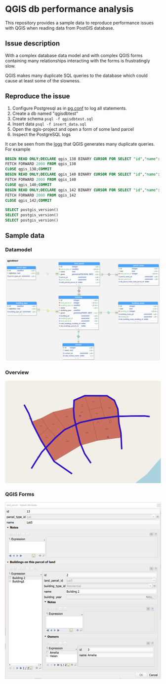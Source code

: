 # QGIS db performance analysis

This repository provides a sample data to reproduce performance issues with QGIS when reading data from PostGIS database.

## Issue description

With a complex database data model and with complex QGIS forms containing many relationships interacting with the forms is frustratingly slow.

QGIS makes many duplicate SQL queries to the database which could cause at least some of the slowness.

## Reproduce the issue

1. Configure Postgresql as in [pg.conf](pg.conf) to log all statements.
2. Create a db named "qgisdbtest"
3. Create schema `psql -f qgisdbtest.sql`
4. Insert data `psql -f insert_data.sql`
5. Open the qgis-project and open a form of some land parcel
6. Inspect the PostgreSQL logs

It can be seen from the [logs](logs/open%20form%20lot5.log) that QGIS generates many duplicate queries. For example 
```sql
BEGIN READ ONLY;DECLARE qgis_138 BINARY CURSOR FOR SELECT "id","name"::text FROM "qgisdbtest"."land_parcel"
FETCH FORWARD 2000 FROM qgis_138
CLOSE qgis_138;COMMIT
BEGIN READ ONLY;DECLARE qgis_140 BINARY CURSOR FOR SELECT "id","name"::text FROM "qgisdbtest"."land_parcel"
FETCH FORWARD 2000 FROM qgis_140
CLOSE qgis_140;COMMIT
BEGIN READ ONLY;DECLARE qgis_142 BINARY CURSOR FOR SELECT "id","name"::text FROM "qgisdbtest"."land_parcel"
FETCH FORWARD 2000 FROM qgis_142
CLOSE qgis_142;COMMIT
```

```sql
SELECT postgis_version()
SELECT postgis_version()
SELECT postgis_version()
```


## Sample data

### Datamodel
![datamodel](datamodel.png)

### Overview
![overview of the data](screenshot.png)

### QGIS Forms
![QGIS form](qgisform.png)
